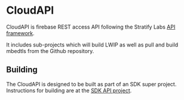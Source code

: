 # CloudAPI

CloudAPI is firebase REST access API following the Stratify Labs [API framework](https://github.com/StratifyLabs/API).

It includes sub-projects which will build LWIP as well as pull and build mbedtls from the Github repository.

## Building

The CloudAPI is designed to be built as part of an SDK super project. Instructions for building are at the [SDK API project](https://github.com/StratifyLabs/SdkAPI).
